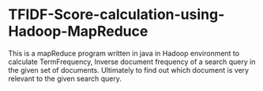 # TFIDF-Score-calculation-using-Hadoop-MapReduce
This is a mapReduce program written in java in Hadoop environment to calculate TermFrequency, Inverse document frequency of a search query in the given set of documents. Ultimately to find out which document is very relevant to the given search query.
